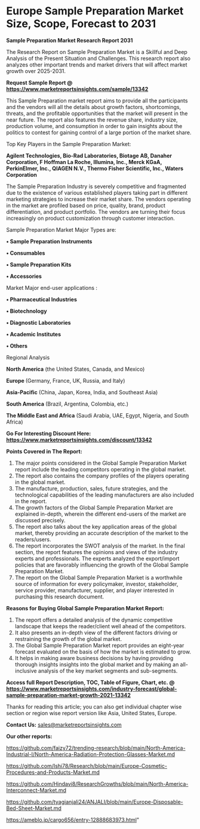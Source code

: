 # Europe Sample Preparation Market Size, Scope, Forecast to 2031

<strong>Sample Preparation Market Research Report 2031</strong>

The Research Report on Sample Preparation Market is a Skillful and Deep Analysis of the Present Situation and Challenges. This research report also analyzes other important trends and market drivers that will affect market growth over 2025-2031.

<strong>Request Sample Report @ <a href=https://www.marketreportsinsights.com/sample/13342>https://www.marketreportsinsights.com/sample/13342</a></strong>

This Sample Preparation market report aims to provide all the participants and the vendors will all the details about growth factors, shortcomings, threats, and the profitable opportunities that the market will present in the near future. The report also features the revenue share, industry size, production volume, and consumption in order to gain insights about the politics to contest for gaining control of a large portion of the market share.

Top Key Players in the Sample Preparation Market:

<strong>Agilent Technologies, Bio-Rad Laboratories, Biotage AB, Danaher Corporation, F Hoffman La Roche, Illumina, Inc., Merck KGaA, PerkinElmer, Inc., QIAGEN N.V., Thermo Fisher Scientific, Inc., Waters Corporation</strong>

The Sample Preparation Industry is severely competitive and fragmented due to the existence of various established players taking part in different marketing strategies to increase their market share. The vendors operating in the market are profiled based on price, quality, brand, product differentiation, and product portfolio. The vendors are turning their focus increasingly on product customization through customer interaction.

Sample Preparation Market Major Types are:

<strong>• Sample Preparation Instruments

• Consumables

• Sample Preparation Kits

• Accessories</strong>

Market Major end-user applications :

<strong>• Pharmaceutical Industries

• Biotechnology

• Diagnostic Laboratories

• Academic Institutes

• Others</strong>

Regional Analysis

</u><strong><b>North America</b></strong> (the United States, Canada, and Mexico)

<strong><b>Europe </b></strong>(Germany, France, UK, Russia, and Italy)

<strong><b>Asia-Pacific</b></strong> (China, Japan, Korea, India, and Southeast Asia)

<strong><b>South America</b></strong> (Brazil, Argentina, Colombia, etc.)

<strong><b>The Middle East and Africa</b></strong> (Saudi Arabia, UAE, Egypt, Nigeria, and South Africa)

<strong>Go For Interesting Discount Here: <a href=https://www.marketreportsinsights.com/discount/13342>https://www.marketreportsinsights.com/discount/13342</a></strong>

<strong>Points Covered in The Report:</strong>
<ol>
  <li>The major points considered in the Global Sample Preparation Market report include the leading competitors operating in the global market.</li>
  <li>The report also contains the company profiles of the players operating in the global market.</li>
  <li>The manufacture, production, sales, future strategies, and the technological capabilities of the leading manufacturers are also included in the report.</li>
  <li>The growth factors of the Global Sample Preparation Market are explained in-depth, wherein the different end-users of the market are discussed precisely.</li>
  <li>The report also talks about the key application areas of the global market, thereby providing an accurate description of the market to the readers/users.</li>
  <li>The report incorporates the SWOT analysis of the market. In the final section, the report features the opinions and views of the industry experts and professionals. The experts analyzed the export/import policies that are favorably influencing the growth of the Global Sample Preparation Market.</li>
  <li>The report on the Global Sample Preparation Market is a worthwhile source of information for every policymaker, investor, stakeholder, service provider, manufacturer, supplier, and player interested in purchasing this research document.</li>
</ol>
<strong>Reasons for Buying Global Sample Preparation Market Report:</strong>

<ol>
  <li>The report offers a detailed analysis of the dynamic competitive landscape that keeps the reader/client well ahead of the competitors.</li>
  <li>It also presents an in-depth view of the different factors driving or restraining the growth of the global market.</li>
  <li>The Global Sample Preparation Market report provides an eight-year forecast evaluated on the basis of how the market is estimated to grow.</li>
  <li>It helps in making aware business decisions by having providing thorough insights insights into the global market and by making an all-inclusive analysis of the key market segments and sub-segments.</li>
</ol>
<strong>Access full Report Description, TOC, Table of Figure, Chart, etc. @ <a href=https://www.marketreportsinsights.com/industry-forecast/global-sample-preparation-market-growth-2021-13342>https://www.marketreportsinsights.com/industry-forecast/global-sample-preparation-market-growth-2021-13342</a></strong>


Thanks for reading this article; you can also get individual chapter wise section or region wise report version like Asia, United States, Europe.

<strong>Contact Us:</strong>
sales@marketreportsinsights.com

<strong>Our other reports:</strong>

<a href=https://github.com/faizy72/trending-research/blob/main/North-America-Industrial-I/North-America-Radiation-Protection-Glasses-Market.md>https://github.com/faizy72/trending-research/blob/main/North-America-Industrial-I/North-America-Radiation-Protection-Glasses-Market.md</a>

<a href=https://github.com/Ishi78/Research/blob/main/Europe-Cosmetic-Procedures-and-Products-Market.md>https://github.com/Ishi78/Research/blob/main/Europe-Cosmetic-Procedures-and-Products-Market.md</a>

<a href=https://github.com/Hindavi8/ResearchGrowths/blob/main/North-America-Interconnect-Market.md>https://github.com/Hindavi8/ResearchGrowths/blob/main/North-America-Interconnect-Market.md</a>

<a href=https://github.com/tyagianjali24/ANJALI/blob/main/Europe-Disposable-Bed-Sheet-Market.md>https://github.com/tyagianjali24/ANJALI/blob/main/Europe-Disposable-Bed-Sheet-Market.md</a>

<a href=https://ameblo.jp/cargo656/entry-12888683973.html>https://ameblo.jp/cargo656/entry-12888683973.html</a>"
